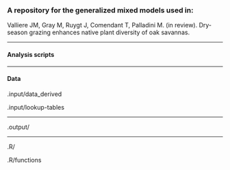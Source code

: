 ### A repository for the generalized mixed models used in: 

Valliere JM, Gray M, Ruygt J, Comendant T, Palladini M. (in review). Dry-season grazing enhances native plant diversity of oak savannas.

------------------------------------------------------------------------

#### Analysis scripts

------------------------------------------------------------------------

#### Data

.input/data_derived

.input/lookup-tables

------------------------------------------------------------------------

.output/

------------------------------------------------------------------------

.R/

.R/functions
